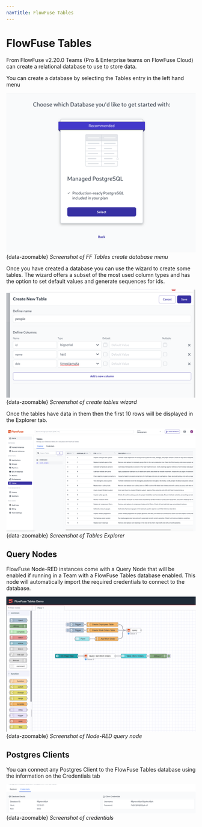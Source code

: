 ```yaml
---
navTitle: FlowFuse Tables
---
```


# FlowFuse Tables

From FlowFuse v2.20.0 Teams (Pro & Enterprise teams on FlowFuse Cloud) can create a relational database to use to store data.

You can create a database by selecting the Tables entry in the left hand menu

![Screenshot of FF Tables create database menu](./images/tables/create-database.png){data-zoomable}
_Screenshot of FF Tables create database menu_

Once you have created a database you can use the wizard to create some tables. The wizard offers a subset of the most used column types and has the option to set default values and generate sequences for ids.

![Screenshot of create tables wizard](./images/tables/create-table-wizard.png){data-zoomable}
_Screenshot of create tables wizard_

Once the tables have data in them then the first 10 rows will be displayed in the Explorer tab.

![Screenshot of Tables Explorer](./images/tables/tables-ui-screenshot.png){data-zoomable}
_Screenshot of Tables Explorer_

## Query Nodes

FlowFuse Node-RED instances come with a Query Node that will be enabled if running in a Team with a FlowFuse Tables database enabled. This node will automatically import the required credentials to connect to the database.

![Screenshot of Node-RED query node](./images/tables/tables-query-node.png){data-zoomable}
_Screenshot of Node-RED query node_

## Postgres Clients

You can connect any Postgres Client to the FlowFuse Tables database using the information on the Credentials tab

![Screenshot of credentials](./images/tables/credentials.png){data-zoomable}
_Screenshot of credentials_